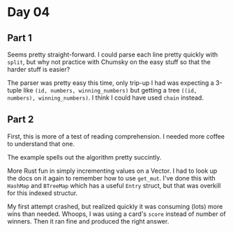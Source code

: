 # Day 04

## Part 1

Seems pretty straight-forward. I could parse each line pretty quickly with
`split`, but why not practice with Chumsky on the easy stuff so that the harder
stuff is easier?

The parser was pretty easy this time, only trip-up I had was expecting a 3-tuple
like `(id, numbers, winning_numbers)` but getting a tree `((id, numbers),
winning_numbers)`. I think I could have used `chain` instead.

## Part 2

First, this is more of a test of reading comprehension. I needed more coffee to
understand that one.

The example spells out the algorithm pretty succintly.

More Rust fun in simply incrementing values on a Vector. I had to look up the
docs on it again to remember how to use `get_mut`. I've done this with `HashMap`
and `BTreeMap` which has a useful `Entry` struct, but that was overkill for this
indexed structur.

My first attempt crashed, but realized quickly it was consuming (lots) more wins
than needed. Whoops, I was using a card's `score` instead of number of winners.
Then it ran fine and produced the right answer.